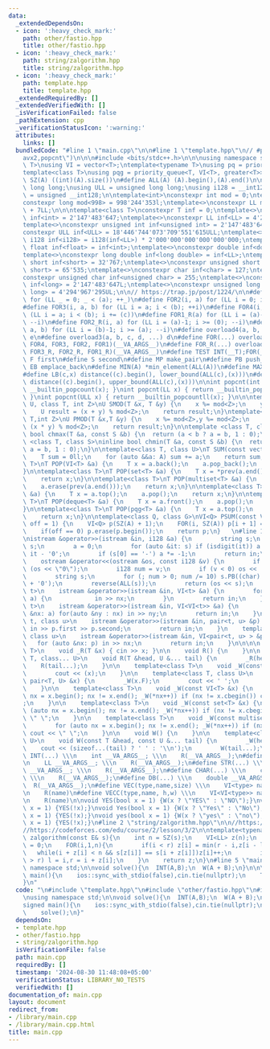 ```yaml
---
data:
  _extendedDependsOn:
  - icon: ':heavy_check_mark:'
    path: other/fastio.hpp
    title: other/fastio.hpp
  - icon: ':heavy_check_mark:'
    path: string/zalgorithm.hpp
    title: string/zalgorithm.hpp
  - icon: ':heavy_check_mark:'
    path: template.hpp
    title: template.hpp
  _extendedRequiredBy: []
  _extendedVerifiedWith: []
  _isVerificationFailed: false
  _pathExtension: cpp
  _verificationStatusIcon: ':warning:'
  attributes:
    links: []
  bundledCode: "#line 1 \"main.cpp\"\n\n#line 1 \"template.hpp\"\n// #pragma GCC target(\"\
    avx2,popcnt\")\n\n\n#include <bits/stdc++.h>\n\n\nusing namespace std;\n\ntemplate<typename\
    \ T>\nusing VI = vector<T>;\ntemplate<typename T>\nusing pq = priority_queue<T>;\n\
    template<class T>\nusing pqg = priority_queue<T, VI<T>, greater<T>>;\n\n#define\
    \ SZ(A) ((int)(A).size())\n#define ALL(A) (A).begin(),(A).end()\n\nusing LL =\
    \ long long;\nusing ULL = unsigned long long;\nusing i128 = __int128;\nusing u128\
    \ = unsigned __int128;\n\ntemplate<int>\nconstexpr int mod = 0;\ntemplate<>\n\
    constexpr long mod<998> = 998'244'353l;\ntemplate<>\nconstexpr LL mod<107> = 1e9\
    \ + 7LL;\n\n\ntemplate<class T>\nconstexpr T inf = 0;\ntemplate<>\nconstexpr int\
    \ inf<int> = 2'147'483'647;\ntemplate<>\nconstexpr LL inf<LL> = 4'223'372'036'854'775'807;\n\
    template<>\nconstexpr unsigned int inf<unsigned int> = 2'147'483'647;\ntemplate<>\n\
    constexpr ULL inf<ULL> = 18'446'744'073'709'551'615ULL;\ntemplate<>\nconstexpr\
    \ i128 inf<i128> = i128(inf<LL>) * 2'000'000'000'000'000'000;\ntemplate<>\nconstexpr\
    \ float inf<float> = inf<int>;\ntemplate<>\nconstexpr double inf<double> = inf<int>;\n\
    template<>\nconstexpr long double inf<long double> = inf<LL>;\ntemplate<>\nconstexpr\
    \ short inf<short> = 32'767;\ntemplate<>\nconstexpr unsigned short inf<unsigned\
    \ short> = 65'535;\ntemplate<>\nconstexpr char inf<char> = 127;\ntemplate<>\n\
    constexpr unsigned char inf<unsigned char> = 255;\ntemplate<>\nconstexpr long\
    \ inf<long> = 2'147'483'647L;\ntemplate<>\nconstexpr unsigned long inf<unsigned\
    \ long> = 4'294'967'295UL;\n\n// https://trap.jp/post/1224/\n\n#define FOR1(a)\
    \ for (LL _ = 0; _ < (a); ++_)\n#define FOR2(i, a) for (LL i = 0; i < (a); ++i)\n\
    #define FOR3(i, a, b) for (LL i = a; i < (b); ++i)\n#define FOR4(i, a, b, c) for\
    \ (LL i = a; i < (b); i += (c))\n#define FOR1_R(a) for (LL i = (a)-1; i >= (0);\
    \ --i)\n#define FOR2_R(i, a) for (LL i = (a)-1; i >= (0); --i)\n#define FOR3_R(i,\
    \ a, b) for (LL i = (b)-1; i >= (a); --i)\n#define overload4(a, b, c, d, e, ...)\
    \ e\n#define overload3(a, b, c, d, ...) d\n#define FOR(...) overload4(__VA_ARGS__,\
    \ FOR4, FOR3, FOR2, FOR1)(__VA_ARGS__)\n#define FOR_R(...) overload3(__VA_ARGS__,\
    \ FOR3_R, FOR2_R, FOR1_R)(__VA_ARGS__)\n#define TEST INT(__T);FOR(__T)\n\n#define\
    \ F first\n#define S second\n#define MP make_pair\n#define PB push_back\n#define\
    \ EB emplace_back\n#define MIN(A) *min_element(ALL(A))\n#define MAX(A) *max_element(ALL(A))\n\
    #define LB(c,x) distance((c).begin(), lower_bound(ALL(c),(x)))\n#define UB(c,x)\
    \ distance((c).begin(), upper_bound(ALL(c),(x)))\n\nint popcnt(int x) { return\
    \ __builtin_popcount(x); }\nint popcnt(LL x) { return __builtin_popcountll(x);\
    \ }\nint popcnt(ULL x) { return __builtin_popcountll(x); }\n\n\ntemplate<class\
    \ U, class T, int Z>\nU SMOD(T &x, T &y) {\n    x %= mod<Z>;\n    y %= mod<Z>;\n\
    \    U result = (x + y) % mod<Z>;\n    return result;\n}\ntemplate<class U,class\
    \ T,int Z>\nU PMOD(T &x,T &y) {\n    x %= mod<Z>,y %= mod<Z>;\n    U result =\
    \ (x * y) % mod<Z>;\n    return result;\n}\n\ntemplate <class T, class S>\ninline\
    \ bool chmax(T &a, const S &b) {\n  return (a < b ? a = b, 1 : 0);\n}\ntemplate\
    \ <class T, class S>\ninline bool chmin(T &a, const S &b) {\n  return (a > b ?\
    \ a = b, 1 : 0);\n}\n\ntemplate<class T, class U>\nT SUM(const vector<U> &A) {\n\
    \    T sum = 0ll;\n    for (auto &&a: A) sum += a;\n    return sum;\n}\n\ntemplate<class\
    \ T>\nT POP(VI<T> &a) {\n    T x = a.back();\n    a.pop_back();\n    return x;\n\
    }\n\ntemplate<class T>\nT POP(set<T> &a) {\n    T x = *prev(a.end());\n    a.erase(x);\n\
    \    return x;\n}\n\ntemplate<class T>\nT POP(multiset<T> &a) {\n    T x = *prev(a.end());\n\
    \    a.erase(prev(a.end()));\n    return x;\n}\n\ntemplate<class T>\nT POP(pq<T>\
    \ &a) {\n    T x = a.top();\n    a.pop();\n    return x;\n}\n\ntemplate<class\
    \ T>\nT POP(deque<T> &a) {\n    T x = a.front();\n    a.pop();\n    return x;\n\
    }\n\ntemplate<class T>\nT POP(pqg<T> &a) {\n    T x = a.top();\n    a.pop();\n\
    \    return x;\n}\n\ntemplate<class Q, class G>\nVI<Q> PSUM(const VI<G> &A,int\
    \ off = 1) {\n    VI<Q> p(SZ(A) + 1);\n    FOR(i, SZ(A)) p[i + 1] = p[i] + A[i];\n\
    \    if(off == 0) p.erase(p.begin());\n    return p;\n}   \n#line 1 \"other/fastio.hpp\"\
    \nistream &operator>>(istream &in, i128 &a) {\n        string s;\n        in >>\
    \ s;\n        a = 0;\n        for (auto &it: s) if (isdigit(it)) a = a * 10 +\
    \ it - '0';\n        if (s[0] == '-') a *= -1;\n        return in;\n    }\n\n\
    \    ostream &operator<<(ostream &os, const i128 &v) {\n        if (v == 0) return\
    \ (os << \"0\");\n        i128 num = v;\n        if (v < 0) os << '-', num = -num;\n\
    \        string s;\n        for (; num > 0; num /= 10) s.PB((char) (num % 10)\
    \ + '0');\n        reverse(ALL(s));\n        return (os << s);\n    }\n\n    template<class\
    \ t>\n    istream &operator>>(istream &in, VI<t> &a) {\n        for (auto &nx:\
    \ a) {\n            in >> nx;\n        }\n        return in;\n    }\n    template<class\
    \ t>\n    istream &operator>>(istream &in, VI<VI<t>> &a) {\n        for (auto\
    \ &nx: a) for(auto &ny : nx) in >> ny;\n        return in;\n    }\n    template<class\
    \ t, class u>\n    istream &operator>>(istream &in, pair<t, u> &p) {\n       \
    \ in >> p.first >> p.second;\n        return in;\n    }\n    template<class t,\
    \ class u>\n    istream &operator>>(istream &in, VI<pair<t, u> > &p) {\n     \
    \   for (auto &nx: p) in >> nx;\n        return in;\n    }\n\n\n\n    template<class\
    \ T>\n    void _R(T &x) { cin >> x; }\n\n    void R() {\n    }\n\n    template<class\
    \ T, class... U>\n    void R(T &head, U &... tail) {\n        _R(head);\n    \
    \    R(tail...);\n    }\n\n    template<class T>\n    void _W(const T &x) {\n\
    \        cout << (x);\n    }\n\n    template<class T, class U>\n    void _W(const\
    \ pair<T, U> &x) {\n        _W(x.F);\n        cout << ' ';\n        _W(x.S);\n\
    \    }\n\n    template<class T>\n    void _W(const VI<T> &x) {\n        for (auto\
    \ nx = x.begin(); nx != x.end(); _W(*nx++)) if (nx != x.cbegin()) cout << \" \"\
    ;\n    }\n\n    template<class T>\n    void _W(const set<T> &x) {\n        for\
    \ (auto nx = x.begin(); nx != x.end(); _W(*nx++)) if (nx != x.cbegin()) cout <<\
    \ \" \";\n    }\n\n    template<class T>\n    void _W(const multiset<T> &x) {\n\
    \        for (auto nx = x.begin(); nx != x.end(); _W(*nx++)) if (nx != x.cbegin())\
    \ cout << \" \";\n    }\n\n    void W() {\n    }\n\n    template<class T, class...\
    \ U>\n    void W(const T &head, const U &... tail) {\n        _W(head);\n    \
    \    cout << (sizeof...(tail) ? ' ' : '\\n');\n        W(tail...);\n    }\n#define\
    \ INT(...) \\\n    int __VA_ARGS__; \\\n    R(__VA_ARGS__);\n#define LL(...) \\\
    \n    LL __VA_ARGS__; \\\n    R(__VA_ARGS__);\n#define STR(...) \\\n    string\
    \ __VA_ARGS__; \\\n    R(__VA_ARGS__);\n#define CHAR(...) \\\n    char __VA_ARGS__;\
    \ \\\n    R(__VA_ARGS__);\n#define DB(...) \\\n    double __VA_ARGS__; \\\n  \
    \  R(__VA_ARGS__);\n#define VEC(type,name,size) \\\n    VI<type> name(size); \\\
    \n    R(name)\n#define VECC(type,name, h,w) \\\n    VI<VI<type>> name(h,VI<type>(w));\\\
    \n    R(name)\n\nvoid YES(bool x = 1) {W(x ? \"YES\" : \"NO\");}\nvoid NO(bool\
    \ x = 1) {YES(!x);}\nvoid Yes(bool x = 1) {W(x ? \"Yes\" : \"No\");}\nvoid No(bool\
    \ x = 1) {YES(!x);}\nvoid yes(bool x = 1) {W(x ? \"yes\" : \"no\");}\nvoid no(bool\
    \ x = 1) {YES(!x);}\n#line 2 \"string/zalgorithm.hpp\"\n\n//https://i.ibb.co/jkCpXcq/image.png\n\
    //https://codeforces.com/edu/course/2/lesson/3/2\n\ntemplate<typename E>\nVI<LL>\
    \ zalgorithm(const E& s){\n    int n = SZ(s);\n    VI<LL> z(n);\n    LL l = 0,r\
    \ = 0;\n    FOR(i,1,n){\n        if(i < r) z[i] = min(r - i,z[i - l]);\n     \
    \   while(i + z[i] < n && s[z[i]] == s[i + z[i]])z[i]++;\n        if(i + z[i]\
    \ > r) l = i,r = i + z[i];\n    }\n    return z;\n}\n#line 5 \"main.cpp\"\nusing\
    \ namespace std;\n\nvoid solve(){\n  INT(A,B);\n  W(A + B);\n}\n\n\n\n\nsigned\
    \ main(){\n    ios::sync_with_stdio(false),cin.tie(nullptr);\n    TEST\n    solve();\n\
    }\n"
  code: "\n#include \"template.hpp\"\n#include \"other/fastio.hpp\"\n#include \"string/zalgorithm.hpp\"\
    \nusing namespace std;\n\nvoid solve(){\n  INT(A,B);\n  W(A + B);\n}\n\n\n\n\n\
    signed main(){\n    ios::sync_with_stdio(false),cin.tie(nullptr);\n    TEST\n\
    \    solve();\n}"
  dependsOn:
  - template.hpp
  - other/fastio.hpp
  - string/zalgorithm.hpp
  isVerificationFile: false
  path: main.cpp
  requiredBy: []
  timestamp: '2024-08-30 11:48:08+05:00'
  verificationStatus: LIBRARY_NO_TESTS
  verifiedWith: []
documentation_of: main.cpp
layout: document
redirect_from:
- /library/main.cpp
- /library/main.cpp.html
title: main.cpp
---
```

